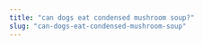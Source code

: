 ```yaml
---
title: "can dogs eat condensed mushroom soup?"
slug: "can-dogs-eat-condensed-mushroom-soup"
---
```


